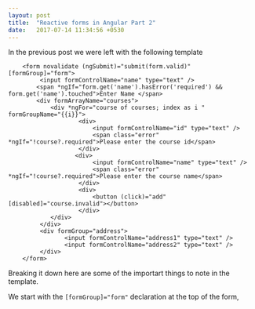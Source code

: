 ```yaml
---
layout: post
title:  "Reactive forms in Angular Part 2"
date:   2017-07-14 11:34:56 +0530
---
```


In the previous post we were left with the following template 


```
	<form novalidate (ngSubmit)="submit(form.valid)" [formGroup]="form">
		 <input formControlName="name" type="text" />
        <span *ngIf="form.get('name').hasError('required') && form.get('name').touched">Enter Name </span>
        <div formArrayName="courses">
	        <div *ngFor="course of courses; index as i " formGroupName="{{i}}">
	        		<div>
	        			<input formControlName="id" type="text" />
		    			<span class="error" *ngIf="!course?.required">Please enter the course id</span>
					</div>
	    		   <div>
	        			<input formControlName="name" type="text" />
	        			<span class="error" *ngIf="!course?.required">Please enter the course name</span>
	        		</div>
	        		<div>
	        			<button (click)="add" [disabled]="course.invalid"></button>
	        		</div>
	        </div>
	     </div>
	     <div formGroup="address">
	     		<input formControlName="address1" type="text" />
				<input formControlName="address2" type="text" />
	     </div>
	</form>
```

Breaking it down here are some of the importart things to note in the template. 

We start with the `[formGroup]="form"` declaration at the top of the form,  